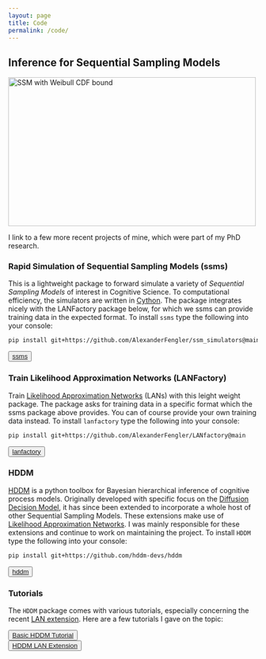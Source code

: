 ```yaml
---
layout: page
title: Code
permalink: /code/
---
```


## Inference for Sequential Sampling Models

<img src="{{site.baseurl}}/images/weibull.gif" width="500" height="300" alt="SSM with Weibull CDF bound">

I link to a few more recent projects of mine, which were part of my PhD research. 

### Rapid Simulation of Sequential Sampling Models (ssms)

This is a lightweight package to forward simulate a variety of *Sequential Sampling Models* of interest
in Cognitive Science. To computational efficiency, the simulators are written in <a href="https://cython.org/">Cython</a>.
The package integrates nicely with the LANFactory package below, for which we ssms can provide training data in the 
expected format.
To install `ssms` type the following into your console:

```bash
pip install git+https://github.com/AlexanderFengler/ssm_simulators@main
```


<div class="text-center">
<button class="black-button"><a href="https://github.com/AlexanderFengler/ssm_simulators">ssms</a></button>
</div>

### Train Likelihood Approximation Networks (LANFactory)

Train <a href="https://elifesciences.org/articles/65074">Likelihood Approximation Networks</a> (LANs) with this leight weight package.
The package asks for training data in a specific format which the ssms package above provides. 
You can of course provide your own training data instead.
To install `lanfactory` type the following into your console:

```bash
pip install git+https://github.com/AlexanderFengler/LANfactory@main
```
<div class="text-center">
<button class="black-button"><a href="https://github.com/AlexanderFengler/LANfactory">lanfactory</a></button>
</div>

### HDDM

<a href="https://github.com/hddm-devs/hddm">HDDM</a> is a python toolbox for Bayesian hierarchical inference of cognitive process models.
Originally developed with specific focus on the <a href="https://www.ncbi.nlm.nih.gov/pmc/articles/PMC2474742/">Diffusion Decision Model</a>, 
it has since been extended to incorporate a whole host of other Sequential Sampling Models. These extensions make use of 
<a href="https://elifesciences.org/articles/65074">Likelihood Approximation Networks</a>. 
I was mainly responsible for these extensions and continue to work on maintaining the project.
To install `HDDM` type the following into your console:

```bash
pip install git+https://github.com/hddm-devs/hddm
```
<div class="text-center">
<button class="black-button"><a href="https://github.com/hddm-devs/hddm">hddm</a></button>
</div>

### Tutorials

The `HDDM` package comes with various tutorials, especially concerning the recent 
<a href="https://direct.mit.edu/jocn/article/34/10/1780/112585/Beyond-Drift-Diffusion-Models-Fitting-a-Broad">LAN extension</a>. 
Here are a few tutorials I gave on the topic:

<div class="text-center">
<button class="black-button">
<a href="https://github.com/AlexanderFengler/hddm_workshop">Basic HDDM Tutorial</a>
</button>
</div>

<div class="text-center">
<button class="black-button">
<a href="https://github.com/AlexanderFengler/hddmnn_tutorial">HDDM LAN Extension</a>
</button>
</div>
